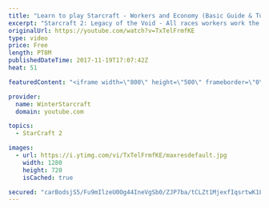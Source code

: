 ```yaml
---
title: "Learn to play Starcraft - Workers and Economy (Basic Guide & Tutorial)"
excerpt: "Starcraft 2: Legacy of the Void - All races workers work the same (mule notwithstanding!)  Wiki on mining: http://wiki.teamliquid.net/starcraft2/Mining_Minerals"
originalUrl: https://youtube.com/watch?v=TxTelFrmfKE
type: video
price: Free
length: PT8M
publishedDateTime: 2017-11-19T17:07:42Z
heat: 51

featuredContent: "<iframe width=\"800\" height=\"500\" frameborder=\"0\" src=\"https://www.youtube.com/embed/TxTelFrmfKE\" allow=\"accelerometer; autoplay; encrypted-media; gyroscope; picture-in-picture\" allowfullscreen></iframe>"

provider:
  name: WinterStarcraft
  domain: youtube.com

topics:
  - StarCraft 2

images:
  - url: https://i.ytimg.com/vi/TxTelFrmfKE/maxresdefault.jpg
    width: 1280
    height: 720
    isCached: true

secured: "carBodsjS5/Fu9mIlzeU0Og44IneVgSb0/ZJP7ba/tCLZt1MjexfIqsrtwK1LPb9IjPt9SMMGNK/f+7Vdz1Nep9YmfbClEKytYBQwZbEqANhCnApJRD/7lDYbKEs/ES7lZ9JbgKuc4UsHPSEjmKYz/VCJS1EHpLcgXhs2Dnjqpf0CeelpATrkT1318zuTV2RZCGM1F/LpxgHbTIpik1SSeRqLj+8OD7waRPDiSYL5LYULRYjJZq6C9L9AwyqTFMj7wDkBrBlnS6+K4U86BSQx/+4sYkWxu2QGQTlUywOlFkSbDgZm3GRniGn5T08bKaX5YkpP4u3GWioyGo34hL95G7TQAkTtLwaUYtb1t9MnYJ/faRVmK3cO/kJS6MGpEZ6jE+kZ+YqGnRsiEM/JkwcRVVzvwYPxzrYujo7d0Ro9Mw=;/JuumwbqaNbLxLpN9AHtzg=="
---
```


